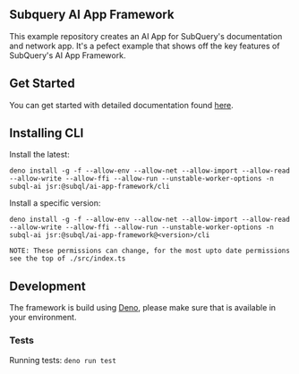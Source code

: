 ## Subquery AI App Framework

This example repository creates an AI App for SubQuery's documentation and network app. It's a pefect example that shows off the key features of SubQuery's AI App Framework.

## Get Started

You can get started with detailed documentation found [here](https://academy.subquery.network/ai/welcome.html).

## Installing CLI

Install the latest:

`deno install -g -f --allow-env --allow-net --allow-import --allow-read --allow-write --allow-ffi --allow-run --unstable-worker-options -n subql-ai jsr:@subql/ai-app-framework/cli`

Install a specific version:

`deno install -g -f --allow-env --allow-net --allow-import --allow-read --allow-write --allow-ffi --allow-run --unstable-worker-options -n subql-ai jsr:@subql/ai-app-framework@<version>/cli`

`NOTE: These permissions can change, for the most upto date permissions see the top of ./src/index.ts`

## Development

The framework is build using [Deno](https://deno.land), please make sure that is
available in your environment.

### Tests

Running tests: `deno run test`
